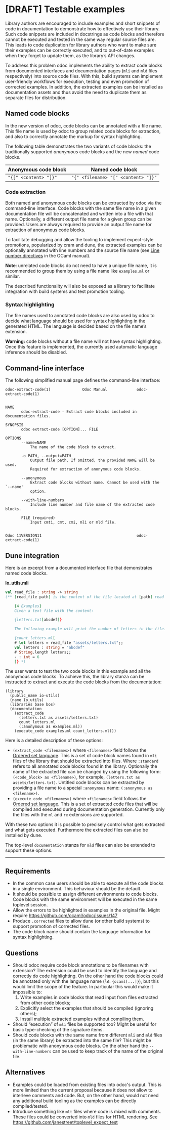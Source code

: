 # [DRAFT] Testable examples

Library authors are encouraged to include examples and short snippets of code
in documentation to demonstrate how to effectively use their library. Such code
snippets are included in docstrings as code blocks and therefore cannot be
executed and tested in the same way regular source files are. This leads to
code duplication for library authors who want to make sure their examples can
be correctly executed, and to out-of-date examples when they forget to update
them, as the library’s API changes.

To address this problem odoc implements the ability to extract code blocks from
documented interfaces and documentation pages (`mli` and `mld` files
respectively) into source code files. With this, build systems can implement
user-friendly workflows for execution, testing and even promotion of corrected
examples. In addition, the extracted examples can be installed as documentation
assets and thus avoid the need to duplicate them as separate files for
distribution.

## Named code blocks

In the new version of odoc, code blocks can be annotated with a file name. This
file name is used by odoc to group related code blocks for extraction, and also
to correctly annotate the markup for syntax highlighting.

The following table demonstrates the two variants of code blocks: the
traditionally supported *anonymous* code blocks and the new *named* code
blocks.

| **Anonymous code block** | **Named code block**                |
| ------------------------ | ----------------------------------- |
| `"{[" <content> "]}"`    | `"{" <filename> "[" <content> "]}"` |


### Code extraction

Both named and anonymous code blocks can be extracted by odoc via the
command-line interface. Code blocks with the same file name in a given
documentation file will be concatenated and written into a file with that name.
Optionally, a different output file name for a given group can be provided.
Users are always required to provide an output file name for extraction of
anonymous code blocks.

To facilitate debugging and allow the tooling to implement expect-style
promotions, popularized by cram and dune, the extracted examples can be
optionally annotated with line numbers and the source file name (see [Line
number directives](https://caml.inria.fr/pub/docs/manual-ocaml/lex.html#sec86)
in the OCaml manual).

**Note**: unrelated code blocks do not need to have a unique file name, it is
recommended to group them by using a file name like `examples.ml` or similar.

The described functionality will also be exposed as a library to facilitate
integration with build systems and test promotion tooling.

### Syntax highlighting

The file names used to annotated code blocks are also used by odoc to decide
what language should be used for syntax highlighting in the generated HTML. The
language is decided based on the file name’s extension.

**Warning:** code blocks without a file name will not have syntax highlighting.
Once this feature is implemented, the currently used automatic language
inference should be disabled.


## Command-line interface

The following simplified manual page defines the command-line interface:


    odoc-extract-code(1)              Odoc Manual             odoc-extract-code(1)


    NAME
           odoc-extract-code - Extract code blocks included in documentation files.

    SYNOPSIS
           odoc extract-code [OPTION]... FILE

    OPTIONS
           --name=NAME
               The name of the code block to extract.

           -o PATH, --output=PATH
               Output file path. If omitted, the provided NAME will be used.
               Required for extraction of anonymous code blocks.

           --anonymous
               Extract code blocks without name. Cannot be used with the `--name'
               option.

           --with-line-numbers
               Include line number and file name of the extracted code blocks.

           FILE (required)
               Input cmti, cmt, cmi, mli or mld file.


    Odoc 11VERSION11                                          odoc-extract-code(1)


## Dune integration

Here is an excerpt from a documented interface file that demonstrates named code blocks.

**Io_utils.mli**

```ocaml
val read_file : string -> string
(** [read_file path] is the content of the file located at [path] read into a string.

    {4 Examples}
    Given a text file with the content:

    {letters.txt[abcdef]}

    The following example will print the number of letters in the file:

    {count_letters.ml[
    # let letters = read_file "assets/letters.txt";;
    val letters : string = "abcdef"
    # String.length letters;;
    - : int = 6
    ]} *)
```

The user wants to test the two code blocks in this example and all the
anonymous code blocks. To achieve this, the library stanza can be instructed to
extract and execute the code blocks from the documentation:


```dune
(library
  (public_name io-utils)
  (name Io_utils)
  (libraries base bos)
  (documentation
    (extract_code
      (letters.txt as assets/letters.txt)
      count_letters.ml
      (:anonymous as examples.ml))
    (execute_code examples.ml count_letters.ml)))
```

Here is a detailed description of these options:

- `(extract_code <filenames>)` where `<filenames>` field follows the [Ordered
  set language](http://#). This is a set of code block names found in `mli`
  files of the library that should be extracted into files. Where `:standard`
  refers to all annotated code blocks found in the library. Optionally the name
  of the extracted file can be changed by using the following form:
  `(<code_block> as <filename>)`, for example, `(letters.txt as
  assets/letters.txt)`. Untitled code blocks can be extracted by providing a
  file name to a special `:anonymous` name: `(:anonymous as <filename>)`.
- `(execute_code <filenames>)` where `<filenames>` field follows the [Ordered
  set language](http://#). This is a set of extracted code files that will be
  compiled and executed during documentation generation. Currently only the
  files with the `ml` and `re` extensions are supported.

With these two options it is possible to precisely control what gets extracted
and what gets executed. Furthermore the extracted files can also be installed
by dune.

The top-level `documentation` stanza for `mld` files can also be extended to
support these options.

----------

## Requirements

- In the common case users should be able to execute all the code blocks in a
  single environment. This behaviour should be the default.
- It should be possible to assign different environments to code blocks. Code
  blocks with the same environment will be executed in the same toplevel
  session.
- Allow the errors to be highlighted in examples in the original file. Might require
  https://github.com/ocaml/odoc/issues/147
- Produce `.corrected` files to allow dune (or other build systems) to support
  promotion of corrected files.
- The code block name should contain the language information for syntax
  highlighting.


## Questions

- Should odoc require code block annotations to be filenames with extension?
  The extension could be used to identify the language and correctly do code
  highlighting. On the other hand the code blocks could be annotated only with
  the language name (*i.e.* `{ocaml[...]}`), but this would limit the scope of
  the feature. In particular this would make it impossible to:
  1. Write examples in code blocks that read input from files extracted from
     other code blocks;
  2. Explicitly select the examples that should be compiled (ignoring others);
  3. Install multiple extracted examples without compiling them.
- Should “execution” of `mli` files be supported too? Might be useful for basic
  type-checking of the signature items.
- Should code blocks with the same name from different `mli` and `mld` files
  (in the same library) be extracted into the same file? This might be
  problematic with anonymous code blocks. On the other hand the
  `--with-line-numbers` can be used to keep track of the name of the original
  file.


## Alternatives

- Examples could be loaded from existing files into odoc's output. This is more
  limited than the current proposal because it does not allow to interleve
  comments and code. But, on the other hand, would not need any additional
  build tooling as the examples can be directly compiled/tested.
- Introduce something like `mlt` files where code is mixed with comments. These
  files could be converted into `mld` files for HTML rendering. See
  https://github.com/janestreet/toplevel_expect_test

